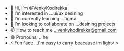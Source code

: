 - 👋 Hi, I’m @VenkyKodirekka
- 👀 I’m interested in ...ui/ux desining
- 🌱 I’m currently learning ...figma
- 💞️ I’m looking to collaborate on ...desining projects
- 📫 How to reach me ...venkykodirekka@gmail.com
- 😄 Pronouns: ...he
- ⚡ Fun fact: ...i'm easy to carry beacause im light<*.*>

<!---
VenkyKodirekka/VenkyKodirekka is a ✨ special ✨ repository because its `README.md` (this file) appears on your GitHub profile.
You can click the Preview link to take a look at your changes.
--->
